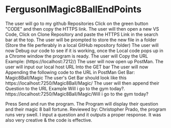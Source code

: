 # FergusonIMagic8BallEndPoints
The user will go to my github Repositories Click on the green button "CODE" and then copy the HTTPS link.
The user will then open a new VS Code, Click on Clone Repository and paste the HTTPS Link in the search bar at the top.
The user will be prompted to store the new file in a folder (Store the file perferably in a local GitHub repository folder)
The user will now Debug our code to see if it is working, once the Local code pops up in a Chrome window the program is ready.
The user will Copy the URL Example: (https://localhost:7212/)
The user will now open up PostMan.
The user will input our local host URL Into the GET bar
The user will now Appending the following code to the URL in PostMan Get Bar: Magic8Ball/Magic
The user's Get Bar should look like this https://localhost:7250/Magic8Ball/Magic/
The user will then append their Question to the URL Example Will i go to the gym today?.
https://localhost:7250/Magic8Ball/Magic/Will i go to the gym today?

Press Send and run the program.
The Program will display their question and their magic 8 ball fortune.
Reviewed by: Christopher Prado, the program runs very swell. I input a question and it outputs a proper response. It was also very creative & the code is effective.
